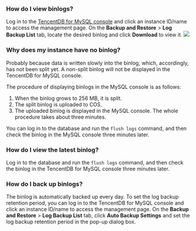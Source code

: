 ### How do I view binlogs?
Log in to the [TencentDB for MySQL console](https://console.cloud.tencent.com/cdb) and click an instance ID/name to access the management page. On the **Backup and Restore** > **Log Backup List** tab, locate the desired binlog and click **Download** to view it.
![](https://main.qcloudimg.com/raw/b411a99afeae2858ae578696ad9d66af.png)

### Why does my instance have no binlog?
Probably because data is written slowly into the binlog, which, accordingly, has not been split yet. A non-split binlog will not be displayed in the TencentDB for MySQL console.

The procedure of displaying binlogs in the MySQL console is as follows:
1. When the binlog grows to 256 MB, it is split.
2. The split binlog is uploaded to COS.
3. The uploaded binlog is displayed in the MySQL console.
The whole procedure takes about three minutes.

You can log in to the database and run the `flush logs` command, and then check the binlog in the MySQL console three minutes later.

### How do I view the latest binlog?
Log in to the database and run the `flush logs` command, and then check the binlog in the TencentDB for MySQL console three minutes later.

### How do I back up binlogs? 
The binlog is automatically backed up every day. To set the log backup retention period, you can log in to the TencentDB for MySQL console and click an instance ID/name to access the management page. On the **Backup and Restore** > **Log Backup List** tab, click **Auto Backup Settings** and set the log backup retention period in the pop-up dialog box.

